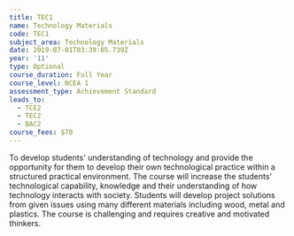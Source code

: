 ```yaml
---
title: TEC1
name: Technology Materials
code: TEC1
subject_area: Technology Materials
date: 2019-07-01T03:39:05.739Z
year: '11'
type: Optional
course_duration: Full Year
course_level: NCEA 1
assessment_type: Achievement Standard
leads_to:
  - TCE2
  - TEC2
  - BAC2
course_fees: $70
---
```

To develop students' understanding of technology and provide the opportunity for them to develop their own technological practice within a structured practical environment. The course will increase the students' technological capability, knowledge and their understanding of how technology interacts with society. Students will develop project solutions from given issues using many different materials including wood, metal and plastics. The course is challenging and requires creative and motivated thinkers.
